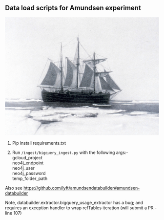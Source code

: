## Data load scripts for Amundsen experiment

![](Amundsen-Fram.jpg)

1) Pip install requirements.txt

2) Run `/ingest/bigquery_ingest.py` with the following args:-  
    gcloud_project  
    neo4j_endpoint  
    neo4j_user   
    neo4j_password   
    temp_folder_path  
    
Also see https://github.com/lyft/amundsendatabuilder#amundsen-databuilder

Note, databuilder.extractor.bigquery_usage_extractor has a bug; and requires an exception handler to wrap refTables iteration (will submit a PR - line 107)
           

